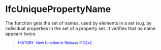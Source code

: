 # IfcUniquePropertyName

The function gets the set of names, used by elements in a set (e.g. by individual properties in the set of a property set. It verifies that no name appears twice.
<!-- end of short definition -->


> <small><font color="#0000FF">HISTORY  New function in
Release IFC2x2</font></small>
